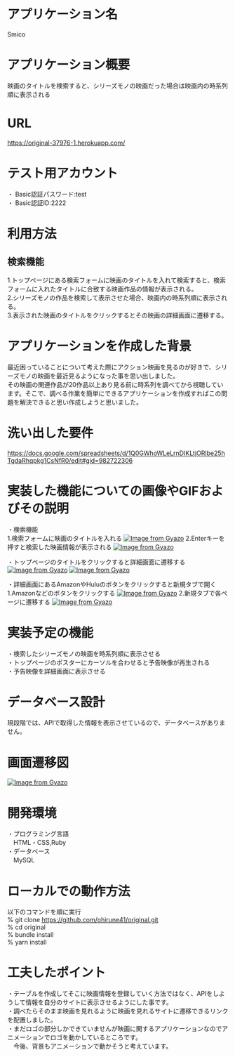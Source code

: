 # アプリケーション名
Smico

# アプリケーション概要
映画のタイトルを検索すると、シリーズモノの映画だった場合は映画内の時系列順に表示される

# URL
https://original-37976-1.herokuapp.com/

# テスト用アカウント
・ Basic認証パスワード:test  
・ Basic認証ID:2222

# 利用方法
## 検索機能
1.トップページにある検索フォームに映画のタイトルを入れて検索すると、検索フォームに入れたタイトルに合致する映画作品の情報が表示される。  
2.シリーズモノの作品を検索して表示させた場合、映画内の時系列順に表示される。  
3.表示された映画のタイトルをクリックするとその映画の詳細画面に遷移する。

# アプリケーションを作成した背景
最近困っていることについて考えた際にアクション映画を見るのが好きで、シリーズモノの映画を最近見るようになった事を思い出しました。  
その映画の関連作品が20作品以上あり見る前に時系列を調べてから視聴しています。そこで、調べる作業を簡単にできるアプリケーションを作成すればこの問題を解決できると思い作成しようと思いました。

# 洗い出した要件
https://docs.google.com/spreadsheets/d/1Q0GWhoWLeLrnDIKLtjORlbe25hTgdaRhqpkg1CsNfR0/edit#gid=982722306

# 実装した機能についての画像やGIFおよびその説明
・検索機能  
  1.検索フォームに映画のタイトルを入れる
  [![Image from Gyazo](https://i.gyazo.com/548467916068225e965d9a341533b673.jpg)](https://gyazo.com/548467916068225e965d9a341533b673)
  2.Enterキーを押すと検索した映画情報が表示される
  [![Image from Gyazo](https://i.gyazo.com/196b906f684baf09888c759318bb28d6.jpg)](https://gyazo.com/196b906f684baf09888c759318bb28d6)
  
・トップページのタイトルをクリックすると詳細画面に遷移する  
  [![Image from Gyazo](https://i.gyazo.com/32c419895b69447a1a9536a243d423d0.jpg)](https://gyazo.com/32c419895b69447a1a9536a243d423d0)
  [![Image from Gyazo](https://i.gyazo.com/51468136bd4d001e1f970ae36e2a7a69.png)](https://gyazo.com/51468136bd4d001e1f970ae36e2a7a69)
  
・詳細画面にあるAmazonやHuluのボタンをクリックすると新規タブで開く  
  1.Amazonなどのボタンをクリックする
  [![Image from Gyazo](https://i.gyazo.com/472144551f02880fcbf9428916c26f75.png)](https://gyazo.com/472144551f02880fcbf9428916c26f75)
  2.新規タブで各ページに遷移する
  [![Image from Gyazo](https://i.gyazo.com/235ca6fe5510521ca2f4855028f98d93.jpg)](https://gyazo.com/235ca6fe5510521ca2f4855028f98d93)

# 実装予定の機能
・検索したシリーズモノの映画を時系列順に表示させる  
・トップページのポスターにカーソルを合わせると予告映像が再生される  
・予告映像を詳細画面に表示させる

# データベース設計
現段階では、APIで取得した情報を表示させているので、データベースがありません。

# 画面遷移図
[![Image from Gyazo](https://i.gyazo.com/d81aa532d7ee8bbf69db1d0720ddf5e7.png)](https://gyazo.com/d81aa532d7ee8bbf69db1d0720ddf5e7)

# 開発環境
・プログラミング言語  
　HTML・CSS,Ruby  
・データベース  
　MySQL

# ローカルでの動作方法
以下のコマンドを順に実行  
% git clone https://github.com/ohirune41/original.git  
% cd original  
% bundle install  
% yarn install

# 工夫したポイント
・テーブルを作成してそこに映画情報を登録していく方法ではなく、APIをしようして情報を自分のサイトに表示させるようにした事です。  
・調べたらそのまま映画を見れるように映画を見れるサイトに遷移できるリンクを配置しました。  
・まだロゴの部分しかできていませんが映画に関するアプリケーションなのでアニメーションでロゴを動かしているところです。  
　今後、背景もアニメーションで動かそうと考えています。